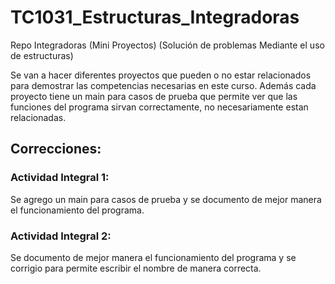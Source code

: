 # TC1031_Estructuras_Integradoras
Repo Integradoras (Mini Proyectos) (Solución de problemas Mediante el uso de estructuras)

Se van a hacer diferentes proyectos que pueden o no estar relacionados para demostrar las competencias necesarias en este curso. Además cada proyecto tiene un main para casos de prueba que permite ver que las funciones del programa sirvan correctamente, no necesariamente estan relacionadas.

## Correcciones:

### Actividad Integral 1:
Se agrego un main para casos de prueba y se documento de mejor manera el funcionamiento del programa.

### Actividad Integral 2:
Se documento de mejor manera el funcionamiento del programa y se corrigio para permite escribir el nombre de manera correcta.
